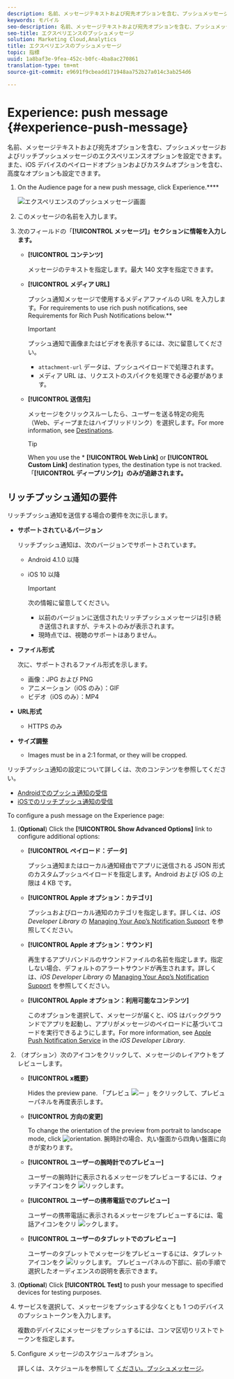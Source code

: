 ```yaml
---
description: 名前、メッセージテキストおよび宛先オプションを含む、プッシュメッセージおよびリッチプッシュメッセージのエクスペリエンスオプションを設定できます。また、iOS デバイスのペイロードオプションおよびカスタムオプションを含む、高度なオプションも設定できます。
keywords: モバイル
seo-description: 名前、メッセージテキストおよび宛先オプションを含む、プッシュメッセージおよびリッチプッシュメッセージのエクスペリエンスオプションを設定できます。また、iOS デバイスのペイロードオプションおよびカスタムオプションを含む、高度なオプションも設定できます。
seo-title: エクスペリエンスのプッシュメッセージ
solution: Marketing Cloud,Analytics
title: エクスペリエンスのプッシュメッセージ
topic: 指標
uuid: 1a8baf3e-9fea-452c-b0fc-4ba8ac270861
translation-type: tm+mt
source-git-commit: e9691f9cbeadd171948aa752b27a014c3ab254d6

---
```



# Experience: push message {#experience-push-message}

名前、メッセージテキストおよび宛先オプションを含む、プッシュメッセージおよびリッチプッシュメッセージのエクスペリエンスオプションを設定できます。また、iOS デバイスのペイロードオプションおよびカスタムオプションを含む、高度なオプションも設定できます。

1. On the Audience page for a new push message, click Experience.****

   ![エクスペリエンスのプッシュメッセージ画面](assets/experience-push-message.png)

1. このメッセージの名前を入力します。
1. 次のフィールドの「**[!UICONTROL メッセージ]」セクションに情報を入力します。**

   * **[!UICONTROL コンテンツ]**

      メッセージのテキストを指定します。最大 140 文字を指定できます。

   * **[!UICONTROL メディア URL]**

      プッシュ通知メッセージで使用するメディアファイルの URL を入力します。For requirements to use rich push notifications, see Requirements for Rich Push Notifications below.**

      >[!IMPORTANT]
      >
      >プッシュ通知で画像またはビデオを表示するには、次に留意してください。
      > * `attachment-url` データは、プッシュペイロードで処理されます。
      > * メディア URL は、リクエストのスパイクを処理できる必要があります。


   * **[!UICONTROL 送信先]**

      メッセージをクリックスルーしたら、ユーザーを送る特定の宛先（Web、ディープまたはハイブリッドリンク）を選択します。For more information, see [Destinations](/help/using/acquisition-main/c-create-destinations.md).

      >[!TIP]
      >
      >When you use the * **[!UICONTROL Web Link]** or **[!UICONTROL Custom Link]** destination types, the destination type is not tracked. 「**[!UICONTROL ディープリンク]」のみが追跡されます。**

## リッチプッシュ通知の要件

リッチプッシュ通知を送信する場合の要件を次に示します。

* **サポートされているバージョン**

   リッチプッシュ通知は、次のバージョンでサポートされています。
   * Android 4.1.0 以降
   * iOS 10 以降

      >[!IMPORTANT]
      >
      >次の情報に留意してください。
      >* 以前のバージョンに送信されたリッチプッシュメッセージは引き続き送信されますが、テキストのみが表示されます。
      >* 現時点では、視聴のサポートはありません。


* **ファイル形式**

   次に、サポートされるファイル形式を示します。
   * 画像：JPG および PNG
   * アニメーション（iOS のみ）：GIF
   * ビデオ（iOS のみ）：MP4

* **URL形式**
   * HTTPS のみ

* **サイズ調整**
   * Images must be in a 2:1 format, or they will be cropped.

リッチプッシュ通知の設定について詳しくは、次のコンテンツを参照してください。

* [Androidでのプッシュ通知の受信](/help/android/messaging-main/push-messaging/c-set-up-rich-push-notif-android.md)
* [iOSでのリッチプッシュ通知の受信](/help/ios/messaging-main/push-messaging/c-set-up-rich-push-notif-ios.md)

To configure a push message on the Experience page:

1. (**Optional**) Click the **[!UICONTROL Show Advanced Options]** link to configure additional options:

   * **[!UICONTROL ペイロード：データ]**

      プッシュ通知またはローカル通知経由でアプリに送信される JSON 形式のカスタムプッシュペイロードを指定します。Android および iOS の上限は 4 KB です。

   * **[!UICONTROL Apple オプション：カテゴリ]**

      プッシュおよびローカル通知のカテゴリを指定します。詳しくは、*iOS Developer Library* の [Managing Your App’s Notification Support](https://developer.apple.com/library/content/documentation/NetworkingInternet/Conceptual/RemoteNotificationsPG/SupportingNotificationsinYourApp.html#//apple_ref/doc/uid/TP40008194-CH4-SW9) を参照してください。

   * **[!UICONTROL Apple オプション：サウンド]**

      再生するアプリバンドルのサウンドファイルの名前を指定します。指定しない場合、デフォルトのアラートサウンドが再生されます。詳しくは、*iOS Developer Library* の [Managing Your App’s Notification Support](https://developer.apple.com/library/content/documentation/NetworkingInternet/Conceptual/RemoteNotificationsPG/SupportingNotificationsinYourApp.html#//apple_ref/doc/uid/TP40008194-CH4-SW10) を参照してください。

   * **[!UICONTROL Apple オプション：利用可能なコンテンツ]**

      このオプションを選択して、メッセージが届くと、iOS はバックグラウンドでアプリを起動し、アプリがメッセージのペイロードに基づいてコードを実行できるようにします。For more information, see [Apple Push Notification Service](https://developer.apple.com/library/content/documentation/NetworkingInternet/Conceptual/RemoteNotificationsPG/APNSOverview.html#//apple_ref/doc/uid/TP40008194-CH8-SW1) in the *iOS Developer Library*.

1. （オプション）次のアイコンをクリックして、メッセージのレイアウトをプレビューします。

   * **[!UICONTROL x概要}**

      Hides the preview pane. 「プレビュ ![ー](assets/icon_preview.png) 」をクリックして、プレビューパネルを再度表示します。

   * **[!UICONTROL 方向の変更]**

      To change the orientation of the preview from portrait to landscape mode, click ![orientation](assets/icon_orientation.png). 腕時計の場合、丸い盤面から四角い盤面に向きが変わります。

   * **[!UICONTROL ユーザーの腕時計でのプレビュー]**

      ユーザーの腕時計に表示されるメッセージをプレビューするには、ウォッチアイコンをク ![リックしま](assets/icon_watch.png)す。

   * **[!UICONTROL ユーザーの携帯電話でのプレビュー]**

      ユーザーの携帯電話に表示されるメッセージをプレビューするには、電話アイコンをクリ ![ックします](assets/icon_phone.png)。

   * **[!UICONTROL ユーザーのタブレットでのプレビュー]**

      ユーザーのタブレットでメッセージをプレビューするには、タブレットアイコンをク ![リックしま](assets/icon_tablet.png)す。
   プレビューパネルの下部に、前の手順で選択したオーディエンスの説明を表示できます。

1. (**Optional**) Click **[!UICONTROL Test]** to push your message to specified devices for testing purposes.
1. サービスを選択して、メッセージをプッシュする少なくとも 1 つのデバイスのプッシュトークンを入力します。

   複数のデバイスにメッセージをプッシュするには、コンマ区切りリストでトークンを指定します。

1. Configure メッセージのスケジュールオプション。

   詳しくは、スケジュールを参照して [ください。プッシュメッセージ](/help/using/in-app-messaging/t-create-push-message/c-schedule-push-message.md)。
